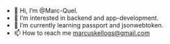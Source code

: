 - 👋 Hi, I’m @Marc-Quel.
- 👀 I’m interested in backend and app-development.
- 🌱 I’m currently learning passport and jsonwebtoken.
- 📫 How to reach me marcuskellogs@gmail.com

